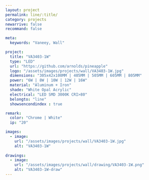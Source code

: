 ```yaml
---
layout: project
permalink: line/:title/
category: projects
newarrive: false
recommand: false

meta:
  keywords: "Vaneey, Wall"

project:
  title: "VA3403-1W"
  type: "LED"
  url: "https://github.com/arnolds/pineapple"
  logo: "/assets/images/projects/wall/VA3403-1W.jpg"
  dimensions: "305x42x100MM | 405MM | 505MM | 605MM | 805MM"
  power: "6W | 8W | 10W | 12W | 16W"
  material: "Aluminum + Iron"
  shade: "White Opal Acrylic"
  electrical: "LED SMD 3000K CRI>80"
  belongto: "line"
  showsencondindex : true

remark:
  color: "Chrome | White"
  ip: "20"

images:
  - image:
    url: "/assets/images/projects/wall/VA3403-1W.jpg"
    alt: "VA3403-1W"
    
drawings:
  - image:
    url: "/assets/images/projects/wall/drawing/VA3403-1W.png"
    alt: "VA3403-1W-draw"
---
```

